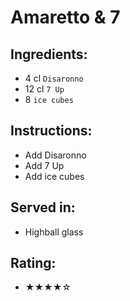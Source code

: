 # Amaretto & 7

## Ingredients:
- 4 cl `Disaronno`
- 12 cl `7 Up`
- 8 `ice cubes`

## Instructions:
- Add Disaronno
- Add 7 Up
- Add ice cubes

## Served in:
- Highball glass

## Rating:
- ★★★★☆
